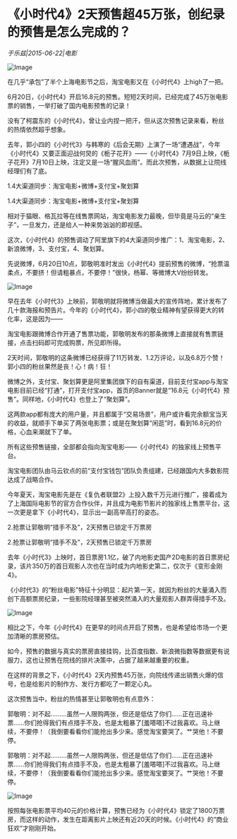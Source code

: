 # 《小时代4》2天预售超45万张，创纪录的预售是怎么完成的？

*于乐兹|2015-06-22|电影*

![Image](http://si1.go2yd.com/get-image/0LKM4vsP0lc)

在几乎“承包”了半个上海电影节之后，淘宝电影又在《小时代4》上high了一把。

6月20日，《小时代4》开启16.8元的预售。短短2天时间，已经完成了45万张电影票的销售，一举打破了国内电影预售的记录！

没有了柯震东的《小时代4》，曾让业内捏一把汗，但从这次预售记录来看，粉丝的热情依然超乎想象。

去年，郭小四的《小时代3》与韩寒的《后会无期》上演了一场“遭遇战”，今年《小时代4》又要正面迎战何炅的《栀子花开》——《小时代4》7月9日上映，《栀子花开》7月10日上映，注定又是一场“腥风血雨”。而此次预售，从数据上让院线经理们有了底。

1.4大渠道同步：淘宝电影+微博+支付宝+聚划算

1.4大渠道同步：淘宝电影+微博+支付宝+聚划算

相对于猫眼、格瓦拉等在线售票网站，淘宝电影发力最晚，但毕竟是马云的“亲生子”，一旦发力，还是给人一种来势汹汹的即视感。

这次，《小时代4》的预售调动了阿里旗下的4大渠道同步推广：1、淘宝电影，2、新浪微博，3、支付宝，4、聚划算。

先说微博，6月20日10点，郭敬明准时发出《小时代4》提前预售的微博，“抢票温柔点，不要挤！但请粗暴点，不要停！”很快，杨幂、等微博大V纷纷转发。

![Image](http://si1.go2yd.com/get-image/0LKM4uQUAgy)

早在去年《小时代3》上映前，郭敬明就将微博当做最大的宣传阵地，累计发布了几十款海报和预告片。今年的《小时代4》，郭小四的敬业精神有望获得更大的转化率，这是因为——

淘宝电影跟微博合作开通了售票功能，郭敬明发布的那条微博上直接就有售票链接，点击扫码即可完成购票，所见即所得。

2天时间，郭敬明的这条微博已经获得了11万转发、1.2万评论，以及6.8万个赞！郭小四的粉丝果然是丧！心！病！狂！

微博之外，支付宝、聚划算更是阿里集团旗下的自有渠道，目前支付宝app与淘宝电影目前已经“打通”，打开支付宝app，首页的Banner就是“16.8元《小时代4》预售”。同样地，《小时代4》也登上了“聚划算”。

这两款app都有庞大的用户量，并且都属于“交易场景”，用户或许看完余额宝当天的收益，就顺手下单买了两张电影票；或是在聚划算“闲逛”时，看到16.8元的价格，心血来潮就下了单。

所有这些预售链接，全部都会指向淘宝电影——《小时代4》的独家线上预售平台。

淘宝电影团队由马云钦点的前“支付宝钱包”团队负责组建，已经跟国内大多数影院达成了战略合作。

今年夏天，淘宝电影先是在《复仇者联盟2》上投入数千万元进行推广，接着成为了上海国际电影节的官方合作伙伴，并且成为电影节影片的独家线上售票平台，这一次更是拿下《小时代4》，显示出一副高举高打的姿态。

2.抢票让郭敬明“措手不及”，2天预售已锁定千万票房

2.抢票让郭敬明“措手不及”，2天预售已锁定千万票房

去年《小时代3》上映时，首日票房1.1亿，破了内地影史国产2D电影的首日票房纪录，该片350万的首日观影人次也在当时成为内地影史第二，仅次于《变形金刚4》。

《小时代3》的“粉丝电影”特征十分明显：起片第一天，就因为粉丝的大量涌入而创下高额票房纪录，一些影院经理甚至被突然涌入的大量观影人群弄得措手不及。

![Image](http://si1.go2yd.com/get-image/0LKM4t6bqSG)

相比之下，今年《小时代4》在更早的时间点开启了预售，也是希望给市场一个更加清晰的票房预估。

如今，预售的数据与真实的票房直接挂钩，比百度指数、新浪微指数等数据更有说服力，这也让预售在院线的排片决策中，占据了越来越重要的权重。

在这样的背景之下，《小时代4》2天内预售45万张，向院线传递出销售火爆的信号，也是给影片的制作方、发行方都吃了一颗定心丸。

这次预售当中，粉丝的热情甚至让郭敬明也有点意外：

郭敬明：对不起.........虽然一人限购两张，但还是低估了你们......正在迅速补票......你们抢得我们有点措手不及，也是太粗暴了[羞嗒嗒]不过我喜欢。马上继续，不要停！（我倒要看看你们能抢出多少来。感觉淘宝要哭了。艹哭他！不要停。

郭敬明：对不起.........虽然一人限购两张，但还是低估了你们......正在迅速补票......你们抢得我们有点措手不及，也是太粗暴了[羞嗒嗒]不过我喜欢。马上继续，不要停！（我倒要看看你们能抢出多少来。感觉淘宝要哭了。艹哭他！不要停。

![Image](http://si1.go2yd.com/get-image/0LKM4yfIxBg)

按照每张电影票平均40元的价格计算，预售已经为《小时代4》锁定了1800万票房，而这样的动作，发生在距离影片上映还有近20天的时候。《小时代4》的“商业狂欢”才刚刚开始。

